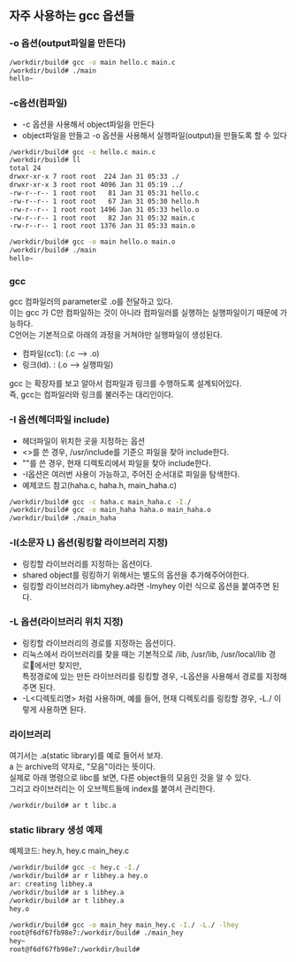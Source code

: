 
## 자주 사용하는 gcc 옵션들
### -o 옵션(output파일을 만든다) 
~~~sh
/workdir/build# gcc -o main hello.c main.c
/workdir/build# ./main 
hello~
~~~


### -c옵션(컴파일)
 - -c 옵션을 사용해서 object파일을 만든다  
 - object파일을 만들고 -o 옵션을 사용해서 실행파일(output)을 만들도록 할 수 있다  
~~~sh
/workdir/build# gcc -c hello.c main.c
/workdir/build# ll
total 24
drwxr-xr-x 7 root root  224 Jan 31 05:33 ./
drwxr-xr-x 3 root root 4096 Jan 31 05:19 ../
-rw-r--r-- 1 root root   81 Jan 31 05:31 hello.c
-rw-r--r-- 1 root root   67 Jan 31 05:30 hello.h
-rw-r--r-- 1 root root 1496 Jan 31 05:33 hello.o
-rw-r--r-- 1 root root   82 Jan 31 05:32 main.c
-rw-r--r-- 1 root root 1376 Jan 31 05:33 main.o

/workdir/build# gcc -o main hello.o main.o 
/workdir/build# ./main
hello~
~~~  
  
  
### gcc
gcc 컴파일러의 parameter로 .o를 전달하고 있다.  
이는 gcc 가 C만 컴파일하는 것이 아니라 컴파일러를 실행하는 실행파일이기 때문에 가능하다.  
C언어는 기본적으로 아래의 과정을 거쳐야만 실행파일이 생성된다.  
 - 컴파일(cc1): (.c --> .o)  
 - 링크(ld). : (.o --> 실행파일)  
  
gcc 는 확장자를 보고 알아서 컴파일과 링크를 수행하도록 설계되어있다.  
즉, gcc는 컴파일러와 링크를 불러주는 대리인이다.  
  
### -I 옵션(헤더파일 include)
 - 헤더파일이 위치한 곳을 지정하는 옵션  
 - <>를 쓴 경우, /usr/include를 기준으 파일을 찾아 include한다.  
 - ""를 쓴 경우, 현재 디렉토리에서 파일을 찾아 include한다.  
 - -I옵션은 여러번 사용이 가능하고, 주어진 순서대로 파일을 탐색한다.  
 - 예제코드 참고(haha.c, haha.h, main_haha.c)  
~~~sh
/workdir/build# gcc -c haha.c main_haha.c -I./
/workdir/build# gcc -o main_haha haha.o main_haha.o 
/workdir/build# ./main_haha 
~~~  
  
### -l(소문자 L) 옵션(링킹할 라이브러리 지정)
 - 링킹할 라이브러리를 지정하는 옵션이다.  
 - shared object를 링킹하기 위해서는 별도의 옵션을 추가해주어야한다.  
 - 링킹할 라이브러리가 libmyhey.a라면 -lmyhey 이런 식으로 옵션을 붙여주면 된다.  
  
### -L 옵션(라이브러리 위치 지정)
 - 링킹할 라이브러리의 경로를 지정하는 옵션이다.  
 - 리눅스에서 라이브러리를 찾을 때는 기본적으로 /lib, /usr/lib, /usr/local/lib 경로에서만 찾지만,  
 특정경로에 있는 만든 라이브러리를 링킹할 경우, -L옵션을 사용해서 경로를 지정해주면 된다.  
 - -L<디렉토리명> 처럼 사용하며, 예를 들어, 현재 디렉토리를 링킹할 경우, -L./ 이렇게 사용하면 된다.  
  
### 라이브러리
여기서는 .a(static library)를 예로 들어서 보자.  
a 는 archive의 약자로, "모음"이라는 뜻이다.  
실제로 아래 명령으로 libc를 보면, 다른 object들의 모음인 것을 알 수 있다.  
그리고 라이브러리는 이 오브젝트들에 index를 붙여서 관리한다.  
~~~sh
/workdir/build# ar t libc.a
~~~  
  
### static library 생성 예제
예제코드: hey.h, hey.c main_hey.c  
~~~sh
/workdir/build# gcc -c hey.c -I./
/workdir/build# ar r libhey.a hey.o 
ar: creating libhey.a
/workdir/build# ar s libhey.a 
/workdir/build# ar t libhey.a 
hey.o

/workdir/build# gcc -o main_hey main_hey.c -I./ -L./ -lhey
root@f6df67fb98e7:/workdir/build# ./main_hey 
hey~
root@f6df67fb98e7:/workdir/build# 
~~~  
  
